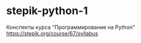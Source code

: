 # stepik-python-1
Конспекты курса "Программирование на Python"
https://stepik.org/course/67/syllabus
